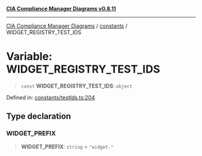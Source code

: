 [**CIA Compliance Manager Diagrams v0.8.11**](../../README.md)

***

[CIA Compliance Manager Diagrams](../../modules.md) / [constants](../README.md) / WIDGET\_REGISTRY\_TEST\_IDS

# Variable: WIDGET\_REGISTRY\_TEST\_IDS

> `const` **WIDGET\_REGISTRY\_TEST\_IDS**: `object`

Defined in: [constants/testIds.ts:204](https://github.com/Hack23/cia-compliance-manager/blob/d6eede30e4f01622fe18187e98b207e9a06a781f/src/constants/testIds.ts#L204)

## Type declaration

### WIDGET\_PREFIX

> **WIDGET\_PREFIX**: `string` = `"widget-"`
